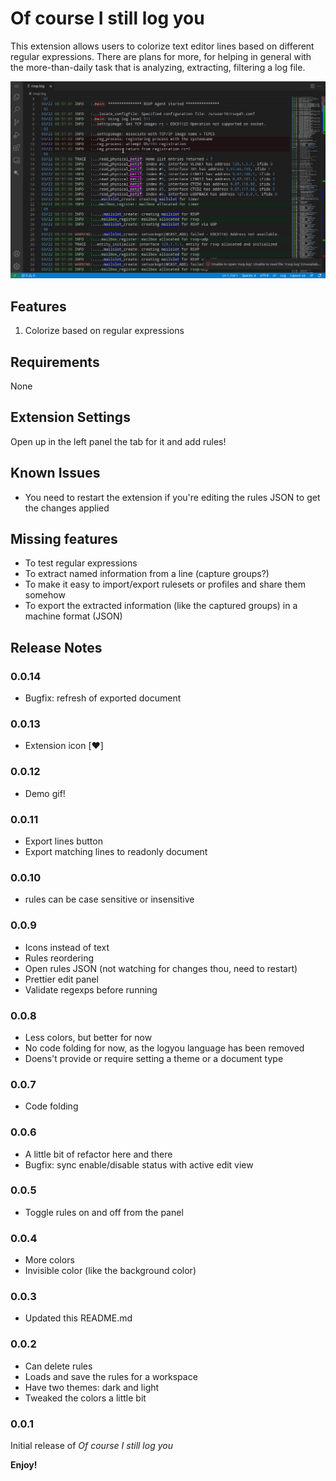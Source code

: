 # Of course I still log you

This extension allows users to colorize text editor lines based on different regular expressions. There are plans for more, for helping in general with the more-than-daily task that is analyzing, extracting, filtering a log file.

![Demo](https://github.com/eazel7/of-course-i-still-log-you/blob/master/demo.gif?raw=true)

## Features

1. Colorize based on regular expressions

## Requirements

None

## Extension Settings

Open up in the left panel the tab for it and add rules!

## Known Issues

- You need to restart the extension if you're editing the rules JSON to get the changes applied

## Missing features

- To test regular expressions
- To extract named information from a line (capture groups?)
- To make it easy to import/export rulesets or profiles and share them somehow
- To export the extracted information (like the captured groups) in a machine format (JSON)

## Release Notes

### 0.0.14

- Bugfix: refresh of exported document

### 0.0.13

- Extension icon [❤️]

### 0.0.12

- Demo gif!

### 0.0.11

- Export lines button
- Export matching lines to readonly document

### 0.0.10

- rules can be case sensitive or insensitive

### 0.0.9

- Icons instead of text
- Rules reordering
- Open rules JSON (not watching for changes thou, need to restart)
- Prettier edit panel
- Validate regexps before running

### 0.0.8

- Less colors, but better for now
- No code folding for now, as the logyou language has been removed
- Doens't provide or require setting a theme or a document type

### 0.0.7

- Code folding

### 0.0.6

- A little bit of refactor here and there
- Bugfix: sync enable/disable status with active edit view

### 0.0.5

- Toggle rules on and off from the panel

### 0.0.4

- More colors 
- Invisible color (like the background color)

### 0.0.3

- Updated this README.md

### 0.0.2

- Can delete rules
- Loads and save the rules for a workspace
- Have two themes: dark and light
- Tweaked the colors a little bit

### 0.0.1

Initial release of *Of course I still log you*

**Enjoy!**
